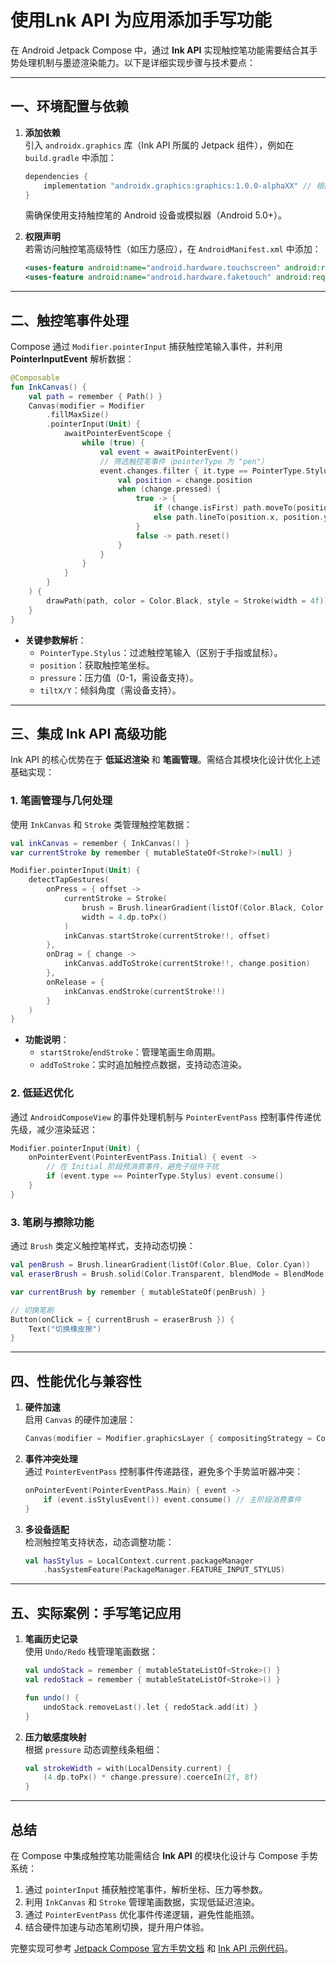 # 使用Lnk API 为应用添加手写功能

在 Android Jetpack Compose 中，通过 **Ink API** 实现触控笔功能需要结合其手势处理机制与墨迹渲染能力。以下是详细实现步骤与技术要点：

---

## 一、**环境配置与依赖**

1. **添加依赖**  
   引入 `androidx.graphics` 库（Ink API 所属的 Jetpack 组件），例如在 `build.gradle` 中添加：

   ```gradle
   dependencies {
       implementation "androidx.graphics:graphics:1.0.0-alphaXX" // 根据最新版本调整
   }
   ```

   需确保使用支持触控笔的 Android 设备或模拟器（Android 5.0+）。

2. **权限声明**  
   若需访问触控笔高级特性（如压力感应），在 `AndroidManifest.xml` 中添加：

   ```xml
   <uses-feature android:name="android.hardware.touchscreen" android:required="false" />
   <uses-feature android:name="android.hardware.faketouch" android:required="false" />
   ```

---

## 二、**触控笔事件处理**

Compose 通过 `Modifier.pointerInput` 捕获触控笔输入事件，并利用 **PointerInputEvent** 解析数据：

```kotlin
@Composable
fun InkCanvas() {
    val path = remember { Path() }
    Canvas(modifier = Modifier
        .fillMaxSize()
        .pointerInput(Unit) {
            awaitPointerEventScope {
                while (true) {
                    val event = awaitPointerEvent()
                    // 筛选触控笔事件（pointerType 为 "pen"）
                    event.changes.filter { it.type == PointerType.Stylus }.forEach { change ->
                        val position = change.position
                        when (change.pressed) {
                            true -> {
                                if (change.isFirst) path.moveTo(position.x, position.y)
                                else path.lineTo(position.x, position.y)
                            }
                            false -> path.reset()
                        }
                    }
                }
            }
        }
    ) {
        drawPath(path, color = Color.Black, style = Stroke(width = 4f))
    }
}
```

- **关键参数解析**：
  - `PointerType.Stylus`：过滤触控笔输入（区别于手指或鼠标）。
  - `position`：获取触控笔坐标。
  - `pressure`：压力值（0-1，需设备支持）。
  - `tiltX/Y`：倾斜角度（需设备支持）。

---

## 三、**集成 Ink API 高级功能**

Ink API 的核心优势在于 **低延迟渲染** 和 **笔画管理**。需结合其模块化设计优化上述基础实现：

### 1. **笔画管理与几何处理**

使用 `InkCanvas` 和 `Stroke` 类管理触控笔数据：

```kotlin
val inkCanvas = remember { InkCanvas() }
var currentStroke by remember { mutableStateOf<Stroke?>(null) }

Modifier.pointerInput(Unit) {
    detectTapGestures(
        onPress = { offset ->
            currentStroke = Stroke(
                brush = Brush.linearGradient(listOf(Color.Black, Color.Gray)),
                width = 4.dp.toPx()
            )
            inkCanvas.startStroke(currentStroke!!, offset)
        },
        onDrag = { change ->
            inkCanvas.addToStroke(currentStroke!!, change.position)
        },
        onRelease = {
            inkCanvas.endStroke(currentStroke!!)
        }
    )
}
```

- **功能说明**：
  - `startStroke`/`endStroke`：管理笔画生命周期。
  - `addToStroke`：实时追加触控点数据，支持动态渲染。

### 2. **低延迟优化**

通过 `AndroidComposeView` 的事件处理机制与 `PointerEventPass` 控制事件传递优先级，减少渲染延迟：

```kotlin
Modifier.pointerInput(Unit) {
    onPointerEvent(PointerEventPass.Initial) { event ->
        // 在 Initial 阶段预消费事件，避免子组件干扰
        if (event.type == PointerType.Stylus) event.consume()
    }
}
```

### 3. **笔刷与擦除功能**

通过 `Brush` 类定义触控笔样式，支持动态切换：

```kotlin
val penBrush = Brush.linearGradient(listOf(Color.Blue, Color.Cyan))
val eraserBrush = Brush.solid(Color.Transparent, blendMode = BlendMode.Clear)

var currentBrush by remember { mutableStateOf(penBrush) }

// 切换笔刷
Button(onClick = { currentBrush = eraserBrush }) {
    Text("切换橡皮擦")
}
```

---

## 四、**性能优化与兼容性**

1. **硬件加速**  
   启用 `Canvas` 的硬件加速层：

   ```kotlin
   Canvas(modifier = Modifier.graphicsLayer { compositingStrategy = CompositingStrategy.Offscreen })
   ```

2. **事件冲突处理**  
   通过 `PointerEventPass` 控制事件传递路径，避免多个手势监听器冲突：

   ```kotlin
   onPointerEvent(PointerEventPass.Main) { event ->
       if (event.isStylusEvent()) event.consume() // 主阶段消费事件
   }
   ```

3. **多设备适配**  
   检测触控笔支持状态，动态调整功能：

   ```kotlin
   val hasStylus = LocalContext.current.packageManager
       .hasSystemFeature(PackageManager.FEATURE_INPUT_STYLUS)
   ```

---

## 五、**实际案例：手写笔记应用**

1. **笔画历史记录**  
   使用 `Undo/Redo` 栈管理笔画数据：

   ```kotlin
   val undoStack = remember { mutableStateListOf<Stroke>() }
   val redoStack = remember { mutableStateListOf<Stroke>() }

   fun undo() {
       undoStack.removeLast().let { redoStack.add(it) }
   }
   ```

2. **压力敏感度映射**  
   根据 `pressure` 动态调整线条粗细：

   ```kotlin
   val strokeWidth = with(LocalDensity.current) {
       (4.dp.toPx() * change.pressure).coerceIn(2f, 8f)
   }
   ```

---

## 总结

在 Compose 中集成触控笔功能需结合 **Ink API** 的模块化设计与 Compose 手势系统：

1. 通过 `pointerInput` 捕获触控笔事件，解析坐标、压力等参数。
2. 利用 `InkCanvas` 和 `Stroke` 管理笔画数据，实现低延迟渲染。
3. 通过 `PointerEventPass` 优化事件传递逻辑，避免性能瓶颈。
4. 结合硬件加速与动态笔刷切换，提升用户体验。

完整实现可参考 [Jetpack Compose 官方手势文档](https://developer.android.com/jetpack/compose/gestures) 和 [Ink API 示例代码](https://github.com/android/graphics-samples)。
